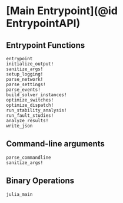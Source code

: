 # [Main Entrypoint](@id EntrypointAPI)

## Entrypoint Functions

```@docs
entrypoint
initialize_output!
sanitize_args!
setup_logging!
parse_network!
parse_settings!
parse_events!
build_solver_instances!
optimize_switches!
optimize_dispatch!
run_stability_analysis!
run_fault_studies!
analyze_results!
write_json
```

## Command-line arguments

```@docs
parse_commandline
sanitize_args!
```

## Binary Operations

```@docs
julia_main
```
